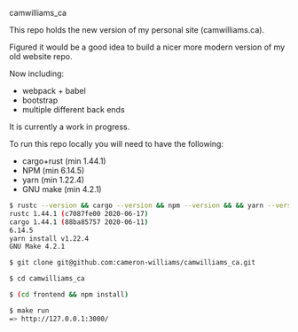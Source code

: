 camwilliams_ca

This repo holds the new version of my personal site (camwilliams.ca).

Figured it would be a good idea to build a nicer more modern version of my old website repo.

Now including:

- webpack + babel
- bootstrap
- multiple different back ends

It is currently a work in progress.


To run this repo locally you will need to have the following:
- cargo+rust (min 1.44.1)
- NPM (min 6.14.5)
- yarn (min 1.22.4)
- GNU make (min 4.2.1)

```sh
$ rustc --version && cargo --version && npm --version && && yarn --version && make --version
rustc 1.44.1 (c7087fe00 2020-06-17)
cargo 1.44.1 (88ba85757 2020-06-11)
6.14.5
yarn install v1.22.4
GNU Make 4.2.1

$ git clone git@github.com:cameron-williams/camwilliams_ca.git

$ cd camwilliams_ca

$ (cd frontend && npm install)

$ make run
=> http://127.0.0.1:3000/
```